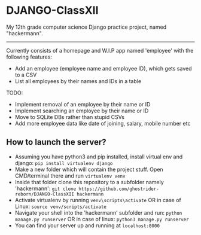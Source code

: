 # DJANGO-ClassXII
My 12th grade computer science Django practice project, named "hackermann".
____
Currently consists of a homepage and W.I.P app named 'employee' with the following features:
* Add an employee (employee name and employee ID), which gets saved to a CSV
* List all employees by their names and IDs in a table

TODO:
* Implement removal of an employee by their name or ID
* Implement searching an employee by their name or ID
* Move to SQLite DBs rather than stupid CSVs
* Add more employee data like date of joining, salary, mobile number etc

How to launch the server?
----
* Assuming you have python3 and pip installed, install virtual env and django: `pip install virtualenv django`
* Make a new folder which will contain the project stuff. Open CMD/terminal there and run `virtualenv venv` 
* Inside that folder clone this repository to a subfolder namely 'hackermann': `git clone https://github.com/ghostrider-reborn/DJANGO-ClassXII hackermann`
* Activate virtualenv by running `venv\scripts\activate` OR in case of Linux: `source venv/scripts/activate`
* Navigate your shell into the 'hackermann' subfolder and run: `python manage.py runserver` OR in case of linux: `python3 manage.py runserver`
* You can find your server up and running at `localhost:8000`
